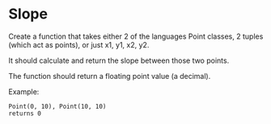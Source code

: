 # Slope
Create a function that takes either 2 of the languages Point classes, 2 tuples (which act as points), or just x1, y1, x2, y2.

It should calculate and return the slope between those two points.

The function should return a floating point value (a decimal).

Example:
```
Point(0, 10), Point(10, 10)
returns 0
```
